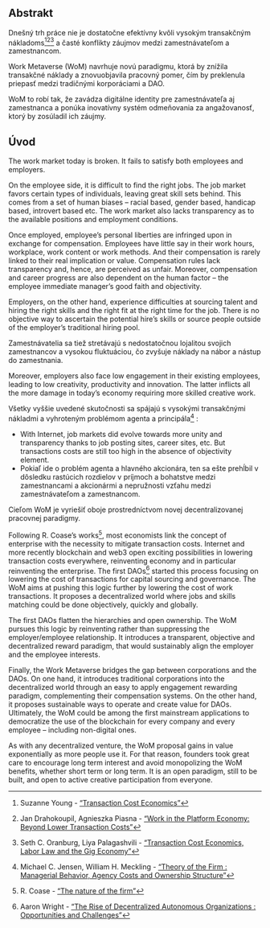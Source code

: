 

## Abstrakt

Dnešný trh práce nie je dostatočne efektívny kvôli vysokým transakčným nákladoms[^1][^2][^3] a časté konflikty záujmov medzi zamestnávateľom a zamestnancom.

Work Metaverse (WoM) navrhuje novú paradigmu, ktorá by znížila transakčné náklady a znovuobjavila pracovný pomer, čím by preklenula priepasť medzi tradičnými korporáciami a DAO.

WoM to robí tak, že zavádza digitálne identity pre zamestnávateľa aj zamestnanca a ponúka inovatívny systém odmeňovania za angažovanosť, ktorý by zosúladil ich záujmy.

## Úvod

The work market today is broken. It fails to satisfy both employees and employers.

On the employee side, it is difficult to find the right jobs. The job market favors certain types of individuals, leaving great skill sets behind. This comes from a set of human biases – racial based, gender based, handicap based, introvert based etc. The work market also lacks transparency as to the available positions and employment conditions.

Once employed, employee’s personal liberties are infringed upon in exchange for compensation. Employees have little say in their work hours, workplace, work content or work methods. And their compensation is rarely linked to their real implication or value. Compensation rules lack transparency and, hence, are perceived as unfair. Moreover, compensation and career progress are also dependent on the human factor – the employee immediate manager’s good faith and objectivity.

Employers, on the other hand, experience difficulties at sourcing talent and hiring the right skills and the right fit at the right time for the job. There is no objective way to ascertain the potential hire’s skills or source people outside of the employer’s traditional hiring pool.

Zamestnávatelia sa tiež stretávajú s nedostatočnou lojalitou svojich zamestnancov a vysokou fluktuáciou, čo zvyšuje náklady na nábor a nástup do zamestnania.

Moreover, employers also face low engagement in their existing employees, leading to low creativity, productivity and innovation. The latter inflicts all the more damage in today’s economy requiring more skilled creative work.

Všetky vyššie uvedené skutočnosti sa spájajú s vysokými transakčnými nákladmi a vyhroteným problémom agenta a principála[^4] :

- With Internet, job markets did evolve towards more unity and transparency thanks to job posting sites, career sites, etc. But transactions costs are still too high in the absence of objectivity element.
- Pokiaľ ide o problém agenta a hlavného akcionára, ten sa ešte prehĺbil v dôsledku rastúcich rozdielov v príjmoch a bohatstve medzi zamestnancami a akcionármi a nepružnosti vzťahu medzi zamestnávateľom a zamestnancom.

Cieľom WoM je vyriešiť oboje prostredníctvom novej decentralizovanej pracovnej paradigmy.

Following R. Coase’s works[^5], most economists link the concept of enterprise with the necessity to mitigate transaction costs. Internet and more recently blockchain and web3 open exciting possibilities in lowering transaction costs everywhere, reinventing economy and in particular reinventing the enterprise. The first DAOs[^6] started this process focusing on lowering the cost of transactions for capital sourcing and governance. The WoM aims at pushing this logic further by lowering the cost of work transactions. It proposes a decentralized world where jobs and skills matching could be done objectively, quickly and globally.

The first DAOs flatten the hierarchies and open ownership. The WoM pursues this logic by reinventing rather than suppressing the employer/employee relationship. It introduces a transparent, objective and decentralized reward paradigm, that would sustainably align the employer and the employee interests.

Finally, the Work Metaverse bridges the gap between corporations and the DAOs. On one hand, it introduces traditional corporations into the decentralized world through an easy to apply engagement rewarding paradigm, complementing their compensation systems. On the other hand, it proposes sustainable ways to operate and create value for DAOs. Ultimately, the WoM could be among the first mainstream applications to democratize the use of the blockchain for every company and every employee – including non-digital ones.

As with any decentralized venture, the WoM proposal gains in value exponentially as more people use it. For that reason, founders took great care to encourage long term interest and avoid monopolizing the WoM benefits, whether short term or long term. It is an open paradigm, still to be built, and open to active creative participation from everyone.


[^1]: Suzanne Young - [“Transaction Cost Economics”](https://www.academia.edu/24703426/Transaction_Cost_Economics)
[^2]: Jan Drahokoupil, Agnieszka Piasna - [“Work in the Platform Economy: Beyond Lower Transaction Costs”](https://www.intereconomics.eu/contents/year/2017/number/6/article/work-in-the-platform-economy-beyond-lower-transaction-costs.html)
[^3]: Seth C. Oranburg, Liya Palagashvili - [“Transaction Cost Economics, Labor Law and the Gig Economy”](https://dsc.duq.edu/cgi/viewcontent.cgi?article=1115&context=law-faculty-scholarship)
[^4]: Michael C. Jensen, William H. Meckling - [“Theory of the Firm : Managerial Behavior, Agency Costs and Ownership Structure”](https://www.sfu.ca/~wainwrig/Econ400/jensen-meckling.pdf)
[^5]: R. Coase - [“The nature of the firm”](http://econdse.org/wp-content/uploads/2014/09/firm-coase.pdf)
[^6]: Aaron Wright - [“The Rise of Decentralized Autonomous Organizations : Opportunities and Challenges”](https://stanford-jblp.pubpub.org/pub/rise-of-daos/release/1)

